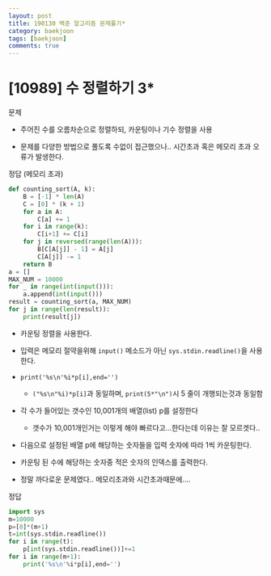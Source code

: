 ```yaml
---
layout: post
title: 190130 백준 알고리즘 문제풀기*
category: baekjoon
tags: [baekjoon]
comments: true
---
```


# [10989] 수 정렬하기 3*

문제
- 주어진 수를 오름차순으로 정렬하되, 카운팅이나 기수 정렬을 사용

- 문제를 다양한 방법으로 풀도록 수없이 접근했으나.. 시간초과 혹은 메모리 초과 오류가 발생한다.

정답 (메모리 초과)
```python
def counting_sort(A, k):
    B = [-1] * len(A)
    C = [0] * (k + 1)
    for a in A:
        C[a] += 1
    for i in range(k):
        C[i+1] += C[i]
    for j in reversed(range(len(A))):
        B[C[A[j]] - 1] = A[j]
        C[A[j]] -= 1
    return B
a = []
MAX_NUM = 10000
for _ in range(int(input())):
    a.append(int(input()))
result = counting_sort(a, MAX_NUM)
for j in range(len(result)):
    print(result[j])
```

- 카운팅 정렬을 사용한다.
- 입력은 메모리 절약을위해 `input()` 메소드가 아닌 `sys.stdin.readline()`을 사용한다.
- `print('%s\n'%i*p[i],end='')`
  - `("%s\n"%i)*p[i]`과 동일하며, `print(5*"\n")`시 5 줄이 개행되는것과 동일함
- 각 수가 들어있는 갯수인 10,001개의 배열(list) p를 설정한다
  - 갯수가 10,001개인거는 이렇게 해야 빠르다고...한다는데 이유는 잘 모르겟다..
- 다음으로 설정된 배열 p에 해당하는 숫자들을 입력 숫자에 따라 1씩 카운팅한다.
- 카운팅 된 수에 해당하는 숫자중 적은 숫자의 인덱스를 출력한다.

- 정말 까다로운 문제였다.. 메모리초과와 시간초과때문에....

정답
```python
import sys
m=10000
p=[0]*(m+1)
t=int(sys.stdin.readline())
for i in range(t):
    p[int(sys.stdin.readline())]+=1
for i in range(m+1):
    print('%s\n'%i*p[i],end='')
```
